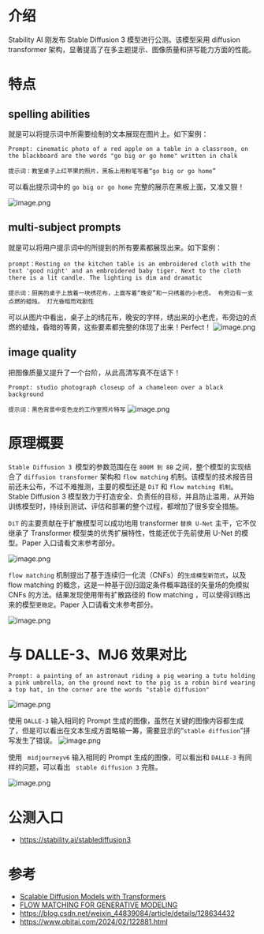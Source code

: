 
# 介绍

Stability AI 刚发布 Stable Diffusion 3 模型进行公测。该模型采用 diffusion transformer 架构，显著提高了在多主题提示、图像质量和拼写能力方面的性能。



# 特点

## spelling abilities

就是可以将提示词中所需要绘制的文本展现在图片上。如下案例：

`Prompt: cinematic photo of a red apple on a table in a classroom, on the blackboard are the words "go big or go home" written in chalk`

`提示词：教室桌子上红苹果的照片，黑板上用粉笔写着“go big or go home”`

可以看出提示词中的 `go big or go home` 完整的展示在黑板上面，又准又狠！

![image.png](https://p6-juejin.byteimg.com/tos-cn-i-k3u1fbpfcp/a1261f6f94ae4d1fb3d2ae5941211aa4~tplv-k3u1fbpfcp-jj-mark:0:0:0:0:q75.image#?w=680&h=389&s=373899&e=png&b=c1c691)
##  multi-subject prompts
就是可以将用户提示词中的所提到的所有要素都展现出来。如下案例：

`prompt：Resting on the kitchen table is an embroidered cloth with the text 'good night' and an embroidered baby tiger. Next to the cloth there is a lit candle. The lighting is dim and dramatic`

`提示词：厨房的桌子上放着一块绣花布，上面写着“晚安”和一只绣着的小老虎。 布旁边有一支点燃的蜡烛。 灯光昏暗而戏剧性`

可以从图片中看出，桌子上的绣花布，晚安的字样，绣出来的小老虎，布旁边的点燃的蜡烛，昏暗的等黄，这些要素都完整的体现了出来！Perfect！
![image.png](https://p1-juejin.byteimg.com/tos-cn-i-k3u1fbpfcp/f2662cb6f0e54835bd49fa2cc16b57cb~tplv-k3u1fbpfcp-jj-mark:0:0:0:0:q75.image#?w=680&h=389&s=552639&e=png&b=2c1506)
## image quality

把图像质量又提升了一个台阶，从此高清写真不在话下！

`Prompt: studio photograph closeup of a chameleon over a black background`

`提示词：黑色背景中变色龙的工作室照片特写`
![image.png](https://p1-juejin.byteimg.com/tos-cn-i-k3u1fbpfcp/a6b3e00910ad4b179e4c78681ab126e6~tplv-k3u1fbpfcp-jj-mark:0:0:0:0:q75.image#?w=680&h=389&s=552885&e=png&b=030303)

# 原理概要

`Stable Diffusion 3 `模型的参数范围在在 `800M 到 8B` 之间，整个模型的实现结合了 `diffusion transformer` 架构和 `flow matching` 机制。该模型的技术报告目前还未公布，不过不难推测，主要的模型还是 `DiT` 和 `flow matching 机制`。Stable Diffusion 3 模型致力于打造安全、负责任的目标，并且防止滥用，从开始训练模型时，持续到测试、评估和部署的整个过程，都增加了很多安全措施。

`DiT` 的主要贡献在于扩散模型可以成功地用 transformer `替换 U-Net` 主干，它不仅继承了 Transformer 模型类的优秀扩展特性，性能还优于先前使用 U-Net 的模型。Paper 入口请看文末参考部分。


![image.png](https://p9-juejin.byteimg.com/tos-cn-i-k3u1fbpfcp/4b5e668434cd42b9996c03cb33e814ce~tplv-k3u1fbpfcp-jj-mark:0:0:0:0:q75.image#?w=679&h=554&s=882865&e=png&b=f3eae7)

`flow matching` 机制提出了基于连续归一化流（CNFs）的`生成模型新范式`，以及 flow matching 的概念，这是一种基于回归固定条件概率路径的矢量场的免模拟 CNFs 的方法。结果发现使用带有扩散路径的 flow matching ，可以使得训练出来的模型`更稳定`。Paper 入口请看文末参考部分。

![image.png](https://p3-juejin.byteimg.com/tos-cn-i-k3u1fbpfcp/dacab22eaa304329b413a8bb415ecde6~tplv-k3u1fbpfcp-jj-mark:0:0:0:0:q75.image#?w=662&h=497&s=163053&e=png&b=fffdfd)



# 与 DALLE-3、MJ6 效果对比

`Prompt: a painting of an astronaut riding a pig wearing a tutu holding a pink umbrella, on the ground next to the pig is a robin bird wearing a top hat, in the corner are the words "stable diffusion"`

![image.png](https://p9-juejin.byteimg.com/tos-cn-i-k3u1fbpfcp/5434282821bb482f81d608b07800ed69~tplv-k3u1fbpfcp-jj-mark:0:0:0:0:q75.image#?w=680&h=389&s=548436&e=png&b=57f6bc)

使用 `DALLE-3` 输入相同的 Prompt 生成的图像，虽然在关键的图像内容都生成了，但是可以看出在文本生成方面略输一筹，需要显示的“`stable diffusion`”拼写发生了错误。
![image.png](https://p9-juejin.byteimg.com/tos-cn-i-k3u1fbpfcp/44d111fd118344d490d0d0e018c0d9b0~tplv-k3u1fbpfcp-jj-mark:0:0:0:0:q75.image#?w=680&h=680&s=1232284&e=png&b=087090)

使用 ` midjourneyv6`   输入相同的 Prompt 生成的图像，可以看出和 `DALLE-3` 有同样的问题，可以看出 ` stable diffusion 3`  完胜。

![image.png](https://p1-juejin.byteimg.com/tos-cn-i-k3u1fbpfcp/d1edf9c594c943469cb5b2fc201e3a66~tplv-k3u1fbpfcp-jj-mark:0:0:0:0:q75.image#?w=1456&h=816&s=3061943&e=png&b=8f806f)

 




# 公测入口

- https://stability.ai/stablediffusion3

# 参考
- [Scalable Diffusion Models with Transformers](https://arxiv.org/pdf/2212.09748.pdf)
- [FLOW MATCHING FOR GENERATIVE MODELING](https://arxiv.org/pdf/2210.02747.pdf)
- https://blog.csdn.net/weixin_44839084/article/details/128634432
- https://www.qbitai.com/2024/02/122881.html
